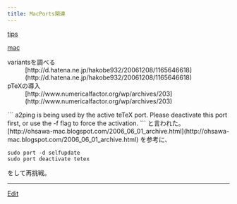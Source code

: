 ```yaml
---
title: MacPorts関連
---
```

[tips](/tips)

[mac](/mac)

<dl>
  <dt>variantsを調べる</dt><dd>[http://d.hatena.ne.jp/hakobe932/20061208/1165646618](http://d.hatena.ne.jp/hakobe932/20061208/1165646618)
</dd>
  <dt>pTeXの導入</dt><dd>[http://www.numericalfactor.org/wp/archives/203](http://www.numericalfactor.org/wp/archives/203)
</dd>
</dl>
```
a2ping is being used by the active teTeX port.  Please deactivate this port first, or use the -f flag to force the activation.
```
と言われた。[http://ohsawa-mac.blogspot.com/2006_06_01_archive.html](http://ohsawa-mac.blogspot.com/2006_06_01_archive.html) を参考に、

```
sudo port -d selfupdate
sudo port deactivate tetex
```
をして再挑戦。







----
[Edit](https://github.com/vitroid/vitroid.github.io/edit/master/MD/MacPorts関連.md)
